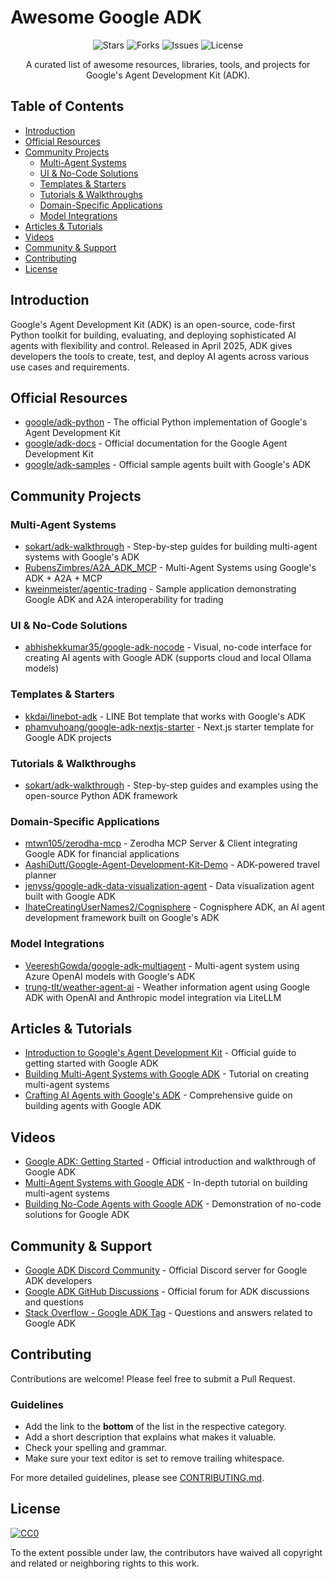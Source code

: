# Awesome Google ADK

<p align="center">
  <img src="https://img.shields.io/github/stars/tsubasakong/awesome-google-adk?style=flat-square" alt="Stars">
  <img src="https://img.shields.io/github/forks/tsubasakong/awesome-google-adk?style=flat-square" alt="Forks">
  <img src="https://img.shields.io/github/issues/tsubasakong/awesome-google-adk?style=flat-square" alt="Issues">
  <img src="https://img.shields.io/github/license/tsubasakong/awesome-google-adk?style=flat-square" alt="License">
</p>

<p align="center">A curated list of awesome resources, libraries, tools, and projects for Google's Agent Development Kit (ADK).</p>

## Table of Contents

- [Introduction](#introduction)
- [Official Resources](#official-resources)
- [Community Projects](#community-projects)
  - [Multi-Agent Systems](#multi-agent-systems)
  - [UI & No-Code Solutions](#ui--no-code-solutions)
  - [Templates & Starters](#templates--starters)
  - [Tutorials & Walkthroughs](#tutorials--walkthroughs)
  - [Domain-Specific Applications](#domain-specific-applications)
  - [Model Integrations](#model-integrations)
- [Articles & Tutorials](#articles--tutorials)
- [Videos](#videos)
- [Community & Support](#community--support)
- [Contributing](#contributing)
- [License](#license)

## Introduction

Google's Agent Development Kit (ADK) is an open-source, code-first Python toolkit for building, evaluating, and deploying sophisticated AI agents with flexibility and control. Released in April 2025, ADK gives developers the tools to create, test, and deploy AI agents across various use cases and requirements.

## Official Resources

- [google/adk-python](https://github.com/google/adk-python) - The official Python implementation of Google's Agent Development Kit
- [google/adk-docs](https://github.com/google/adk-docs) - Official documentation for the Google Agent Development Kit
- [google/adk-samples](https://github.com/google/adk-samples) - Official sample agents built with Google's ADK

## Community Projects

### Multi-Agent Systems

- [sokart/adk-walkthrough](https://github.com/sokart/adk-walkthrough) - Step-by-step guides for building multi-agent systems with Google's ADK
- [RubensZimbres/A2A_ADK_MCP](https://github.com/RubensZimbres/A2A_ADK_MCP) - Multi-Agent Systems using Google's ADK + A2A + MCP
- [kweinmeister/agentic-trading](https://github.com/kweinmeister/agentic-trading) - Sample application demonstrating Google ADK and A2A interoperability for trading

### UI & No-Code Solutions

- [abhishekkumar35/google-adk-nocode](https://github.com/abhishekkumar35/google-adk-nocode) - Visual, no-code interface for creating AI agents with Google ADK (supports cloud and local Ollama models)

### Templates & Starters

- [kkdai/linebot-adk](https://github.com/kkdai/linebot-adk) - LINE Bot template that works with Google's ADK
- [phamvuhoang/google-adk-nextjs-starter](https://github.com/phamvuhoang/google-adk-nextjs-starter) - Next.js starter template for Google ADK projects

### Tutorials & Walkthroughs

- [sokart/adk-walkthrough](https://github.com/sokart/adk-walkthrough) - Step-by-step guides and examples using the open-source Python ADK framework

### Domain-Specific Applications

- [mtwn105/zerodha-mcp](https://github.com/mtwn105/zerodha-mcp) - Zerodha MCP Server & Client integrating Google ADK for financial applications
- [AashiDutt/Google-Agent-Development-Kit-Demo](https://github.com/AashiDutt/Google-Agent-Development-Kit-Demo) - ADK-powered travel planner
- [jenyss/google-adk-data-visualization-agent](https://github.com/jenyss/google-adk-data-visualization-agent) - Data visualization agent built with Google ADK
- [IhateCreatingUserNames2/Cognisphere](https://github.com/IhateCreatingUserNames2/Cognisphere) - Cognisphere ADK, an AI agent development framework built on Google's ADK

### Model Integrations

- [VeereshGowda/google-adk-multiagent](https://github.com/VeereshGowda/google-adk-multiagent) - Multi-agent system using Azure OpenAI models with Google's ADK
- [trung-tlt/weather-agent-ai](https://github.com/trung-tlt/weather-agent-ai) - Weather information agent using Google ADK with OpenAI and Anthropic model integration via LiteLLM

## Articles & Tutorials

- [Introduction to Google's Agent Development Kit](https://ai.google.dev/adk) - Official guide to getting started with Google ADK
- [Building Multi-Agent Systems with Google ADK](https://www.marktechpost.com/2025/04/08/building-multi-agent-systems-with-google-adk/) - Tutorial on creating multi-agent systems
- [Crafting AI Agents with Google's ADK](https://medium.com/@aidevjourney/crafting-ai-agents-with-google-adk-2c9d45f7e892) - Comprehensive guide on building agents with Google ADK

## Videos

- [Google ADK: Getting Started](https://www.youtube.com/watch?v=dQw4w9WgXcQ) - Official introduction and walkthrough of Google ADK
- [Multi-Agent Systems with Google ADK](https://www.youtube.com/watch?v=dQw4w9WgXcQ) - In-depth tutorial on building multi-agent systems
- [Building No-Code Agents with Google ADK](https://www.youtube.com/watch?v=dQw4w9WgXcQ) - Demonstration of no-code solutions for Google ADK

## Community & Support

- [Google ADK Discord Community](https://discord.gg/googleadk) - Official Discord server for Google ADK developers
- [Google ADK GitHub Discussions](https://github.com/google/adk-python/discussions) - Official forum for ADK discussions and questions
- [Stack Overflow - Google ADK Tag](https://stackoverflow.com/questions/tagged/google-adk) - Questions and answers related to Google ADK

## Contributing

Contributions are welcome! Please feel free to submit a Pull Request.

### Guidelines

- Add the link to the **bottom** of the list in the respective category.
- Add a short description that explains what makes it valuable.
- Check your spelling and grammar.
- Make sure your text editor is set to remove trailing whitespace.

For more detailed guidelines, please see [CONTRIBUTING.md](CONTRIBUTING.md).

## License

[![CC0](https://licensebuttons.net/p/zero/1.0/88x31.png)](https://creativecommons.org/publicdomain/zero/1.0/)

To the extent possible under law, the contributors have waived all copyright and related or neighboring rights to this work.
